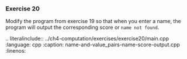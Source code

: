 ### Exercise 20

Modify the program from exercise 19 so that when you enter a name, the
program will output the corresponding score or `name not found`.

.. literalinclude:: ../ch4-computation/exercises/exercise20/main.cpp
   :language: cpp
   :caption: name-and-value_pairs-name-score-output.cpp
   :linenos:
